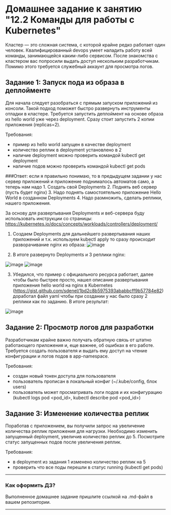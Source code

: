 # Домашнее задание к занятию "12.2 Команды для работы с Kubernetes"
Кластер — это сложная система, с которой крайне редко работает один человек. Квалифицированный devops умеет наладить работу всей команды, занимающейся каким-либо сервисом.
После знакомства с кластером вас попросили выдать доступ нескольким разработчикам. Помимо этого требуется служебный аккаунт для просмотра логов.

## Задание 1: Запуск пода из образа в деплойменте
Для начала следует разобраться с прямым запуском приложений из консоли. Такой подход поможет быстро развернуть инструменты отладки в кластере. Требуется запустить деплоймент на основе образа из hello world уже через deployment. Сразу стоит запустить 2 копии приложения (replicas=2). 

Требования:
 * пример из hello world запущен в качестве deployment
 * количество реплик в deployment установлено в 2
 * наличие deployment можно проверить командой kubectl get deployment
 * наличие подов можно проверить командой kubectl get pods

###Ответ: если я правильно понимаю, то в предыдущем задании у нас сервер приложений и приложение поднималось автоматов само, а теперь нам надо 1. Создать свой Deployments 2. Поднять веб сервер (пусть будет nginx) 3. Надо поднять самостоятельно приложение Hello World в созданном Deployments 4. Надо размножить, сделать реплики, нашего приложения.

За основу для развертывания Deployments и веб-сервера буду использовать инструкции со страницы: https://kubernetes.io/docs/concepts/workloads/controllers/deployment/ 

1. Создаем Deployments для дальнейшего развертывания наших приложений и т.к. используем kubectl apply то сразу происходит разворачивание nginx из образа:
![image](https://user-images.githubusercontent.com/92969676/186331657-fbc58682-a621-4920-898f-f5acd6c838c8.png)

2. В итоге развернуто Deployments и 3 реплики nginx:

![image](https://user-images.githubusercontent.com/92969676/186331852-d38b798a-95bc-4e26-a1ce-920d9aa48a76.png)
![image](https://user-images.githubusercontent.com/92969676/186331935-f45e9c65-2177-466d-b22f-31d42e8033db.png)

3. Убедился, что пример с официального ресурса работает, далее чтобы было быстрее просто, нашел описание развертывания приложения hello world на nginx в Kubernetes (https://gist.github.com/sdenel/1bd2c8b5975393ababbcff9b57784e82) доработал файл yaml чтобы при создании у нас было сразу 2 реплики как по заданию. В итоге результат: 

![image](https://user-images.githubusercontent.com/92969676/186579625-9bb91b52-3045-4a0d-af04-74a326b029d5.png)


## Задание 2: Просмотр логов для разработки
Разработчикам крайне важно получать обратную связь от штатно работающего приложения и, еще важнее, об ошибках в его работе. 
Требуется создать пользователя и выдать ему доступ на чтение конфигурации и логов подов в app-namespace.

Требования: 
 * создан новый токен доступа для пользователя
 * пользователь прописан в локальный конфиг (~/.kube/config, блок users)
 * пользователь может просматривать логи подов и их конфигурацию (kubectl logs pod <pod_id>, kubectl describe pod <pod_id>)


## Задание 3: Изменение количества реплик 
Поработав с приложением, вы получили запрос на увеличение количества реплик приложения для нагрузки. Необходимо изменить запущенный deployment, увеличив количество реплик до 5. Посмотрите статус запущенных подов после увеличения реплик. 

Требования:
 * в deployment из задания 1 изменено количество реплик на 5
 * проверить что все поды перешли в статус running (kubectl get pods)

---

### Как оформить ДЗ?

Выполненное домашнее задание пришлите ссылкой на .md-файл в вашем репозитории.

---
